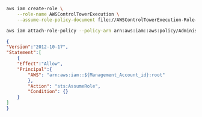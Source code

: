
```bash title="create-tower-execution-role.sh"
aws iam create-role \
    --role-name AWSControlTowerExecution \
    --assume-role-policy-document file://AWSControlTowerExecution-Role-Trust-Policy.json

aws iam attach-role-policy --policy-arn arn:aws:iam::aws:policy/AdministratorAccess --role-name AWSControlTowerExecution
```


```json title="AWSControlTowerExecution-Role-Trust-Policy.json" linenums="1" hl_lines="7"
{
"Version":"2012-10-17",
"Statement":[
    {
    "Effect":"Allow",
    "Principal":{
        "AWS": "arn:aws:iam::${Management_Account_id}:root"
        },
        "Action": "sts:AssumeRole",
        "Condition": {} 
    }
]
}
```
